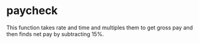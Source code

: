 # paycheck
This function takes rate and time and multiples them to get gross pay and then finds net pay by subtracting 15%.
